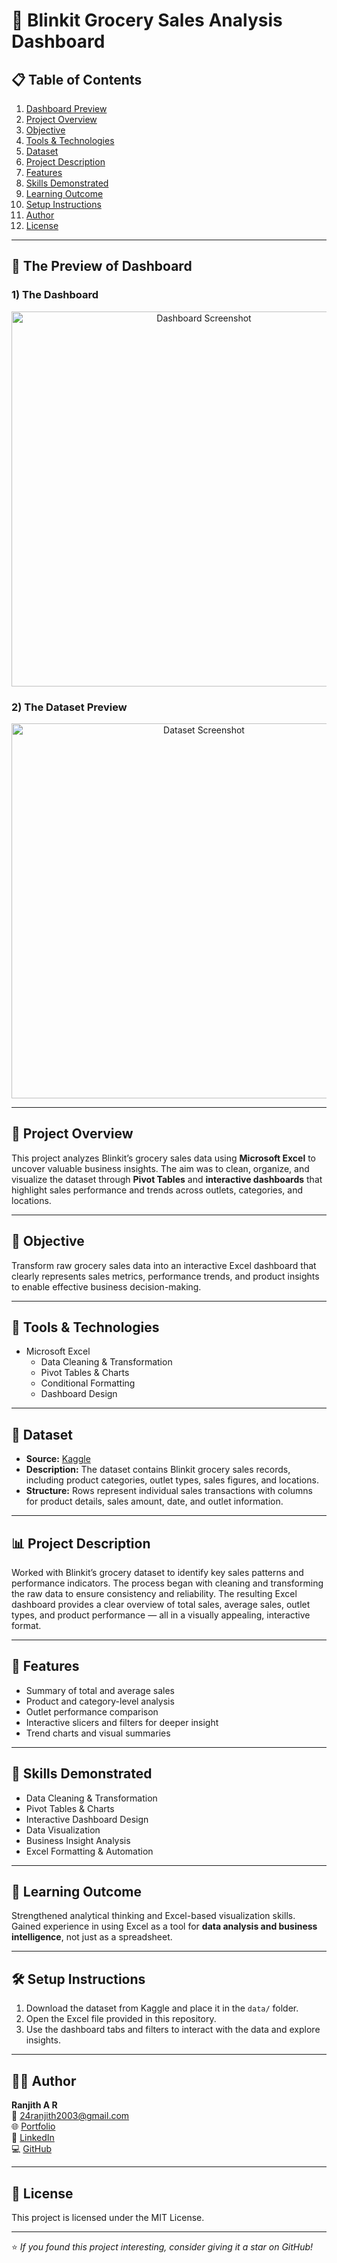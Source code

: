 # 🛒 Blinkit Grocery Sales Analysis Dashboard

## 📋 Table of Contents
1. [Dashboard Preview](#-the-preview-of-dashboard)
2. [Project Overview](#-project-overview)
3. [Objective](#-objective)
4. [Tools & Technologies](#-tools--technologies)
5. [Dataset](#-dataset)
6. [Project Description](#-project-description)
7. [Features](#-features)
8. [Skills Demonstrated](#-skills-demonstrated)
9. [Learning Outcome](#-learning-outcome)
10. [Setup Instructions](#-setup-instructions)
11. [Author](#-author)
12. [License](#license)

---

## 🚀 The Preview of Dashboard

### 1) The Dashboard
<p align="center">
  <img src="https://github.com/ranjith-nayak/Blinkit-Grocery-Sales-Analysis/blob/main/assets/images/dashboard.png?raw=true" alt="Dashboard Screenshot" width="600">
</p>


### 2) The Dataset Preview
<p align="center">
  <img src="https://github.com/ranjith-nayak/Blinkit-Grocery-Sales-Analysis/blob/main/assets/images/dataset.png?raw=true" alt="Dataset Screenshot" width="600">
</p>

---

## 📘 Project Overview
This project analyzes Blinkit’s grocery sales data using **Microsoft Excel** to uncover valuable business insights. The aim was to clean, organize, and visualize the dataset through **Pivot Tables** and **interactive dashboards** that highlight sales performance and trends across outlets, categories, and locations.

---

## 🎯 Objective
Transform raw grocery sales data into an interactive Excel dashboard that clearly represents sales metrics, performance trends, and product insights to enable effective business decision-making.

---

## 🧩 Tools & Technologies
- Microsoft Excel  
  - Data Cleaning & Transformation  
  - Pivot Tables & Charts  
  - Conditional Formatting  
  - Dashboard Design  

---

## 📂 Dataset
- **Source:** [Kaggle](https://www.kaggle.com/)
- **Description:** The dataset contains Blinkit grocery sales records, including product categories, outlet types, sales figures, and locations.
- **Structure:** Rows represent individual sales transactions with columns for product details, sales amount, date, and outlet information.

---

## 📊 Project Description
Worked with Blinkit’s grocery dataset to identify key sales patterns and performance indicators. The process began with cleaning and transforming the raw data to ensure consistency and reliability. The resulting Excel dashboard provides a clear overview of total sales, average sales, outlet types, and product performance — all in a visually appealing, interactive format.

---

## 🌟 Features
- Summary of total and average sales
- Product and category-level analysis
- Outlet performance comparison
- Interactive slicers and filters for deeper insight
- Trend charts and visual summaries

---

## 🧠 Skills Demonstrated
- Data Cleaning & Transformation  
- Pivot Tables & Charts  
- Interactive Dashboard Design  
- Data Visualization  
- Business Insight Analysis  
- Excel Formatting & Automation  

---

## 🚀 Learning Outcome
Strengthened analytical thinking and Excel-based visualization skills. Gained experience in using Excel as a tool for **data analysis and business intelligence**, not just as a spreadsheet.

---

## 🛠️ Setup Instructions
1. Download the dataset from Kaggle and place it in the `data/` folder.
2. Open the Excel file provided in this repository.
3. Use the dashboard tabs and filters to interact with the data and explore insights.

---

## 👨‍💻 Author
**Ranjith A R**  
📧 [24ranjith2003@gmail.com](mailto:24ranjith2003@gmail.com)  
🌐 [Portfolio](https://ranjith-nayak.github.io)  
💼 [LinkedIn](https://www.linkedin.com/in/ranjith-nayak)  
💻 [GitHub](https://github.com/ranjith-nayak)

---

## 📄 License
This project is licensed under the MIT License.

---

⭐ *If you found this project interesting, consider giving it a star on GitHub!*
